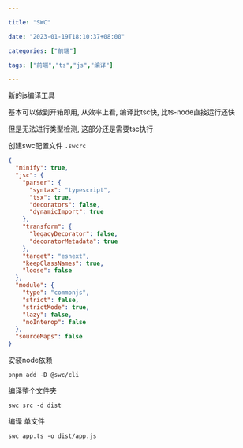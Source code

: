 ```yaml
---

title: "SWC"

date: "2023-01-19T18:10:37+08:00"

categories: ["前端"]

tags: ["前端","ts","js","编译"]

---
```


新的js编译工具

基本可以做到开箱即用, 从效率上看, 编译比tsc快, 比ts-node直接运行还快

但是无法进行类型检测, 这部分还是需要tsc执行

创建swc配置文件
```.swcrc```
```json
{
  "minify": true,
  "jsc": {
    "parser": {
      "syntax": "typescript",
      "tsx": true,
      "decorators": false,
      "dynamicImport": true
    },
    "transform": {
      "legacyDecorator": false,
      "decoratorMetadata": true
    },
    "target": "esnext",
    "keepClassNames": true,
    "loose": false
  },
  "module": {
    "type": "commonjs",
    "strict": false,
    "strictMode": true,
    "lazy": false,
    "noInterop": false
  },
  "sourceMaps": false
}
```

安装node依赖 
```shell 
pnpm add -D @swc/cli
```

编译整个文件夹 
```shell
swc src -d dist
```
编译 单文件
```shell
swc app.ts -o dist/app.js
```